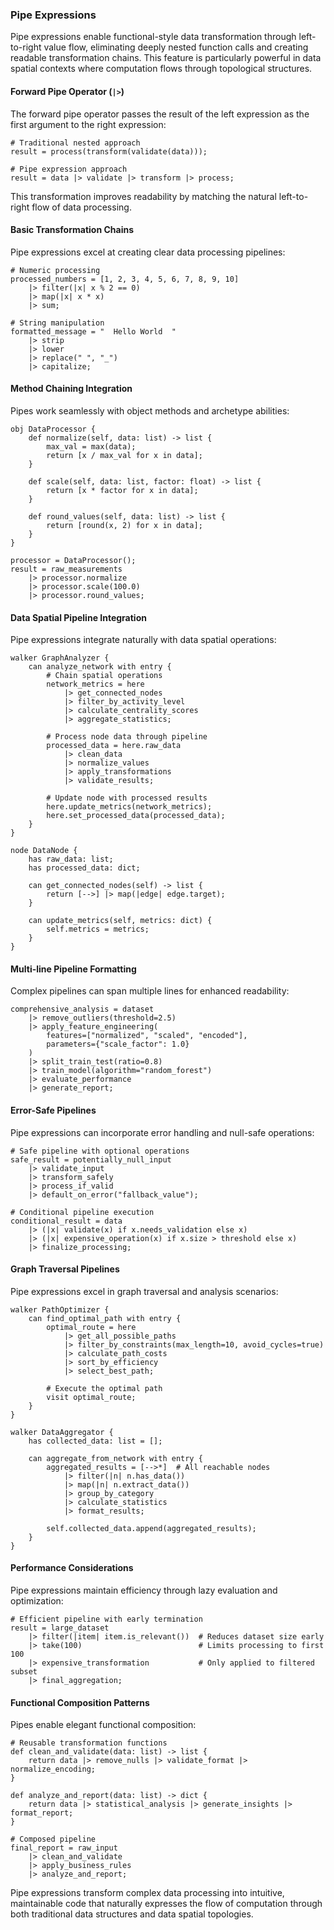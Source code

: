 ### Pipe Expressions

Pipe expressions enable functional-style data transformation through left-to-right value flow, eliminating deeply nested function calls and creating readable transformation chains. This feature is particularly powerful in data spatial contexts where computation flows through topological structures.

#### Forward Pipe Operator (`|>`)

The forward pipe operator passes the result of the left expression as the first argument to the right expression:

```jac
# Traditional nested approach
result = process(transform(validate(data)));

# Pipe expression approach
result = data |> validate |> transform |> process;
```

This transformation improves readability by matching the natural left-to-right flow of data processing.

#### Basic Transformation Chains

Pipe expressions excel at creating clear data processing pipelines:

```jac
# Numeric processing
processed_numbers = [1, 2, 3, 4, 5, 6, 7, 8, 9, 10]
    |> filter(|x| x % 2 == 0)
    |> map(|x| x * x)
    |> sum;

# String manipulation
formatted_message = "  Hello World  "
    |> strip
    |> lower
    |> replace(" ", "_")
    |> capitalize;
```

#### Method Chaining Integration

Pipes work seamlessly with object methods and archetype abilities:

```jac
obj DataProcessor {
    def normalize(self, data: list) -> list {
        max_val = max(data);
        return [x / max_val for x in data];
    }
    
    def scale(self, data: list, factor: float) -> list {
        return [x * factor for x in data];
    }
    
    def round_values(self, data: list) -> list {
        return [round(x, 2) for x in data];
    }
}

processor = DataProcessor();
result = raw_measurements
    |> processor.normalize
    |> processor.scale(100.0)
    |> processor.round_values;
```

#### Data Spatial Pipeline Integration

Pipe expressions integrate naturally with data spatial operations:

```jac
walker GraphAnalyzer {
    can analyze_network with entry {
        # Chain spatial operations
        network_metrics = here
            |> get_connected_nodes
            |> filter_by_activity_level
            |> calculate_centrality_scores
            |> aggregate_statistics;
        
        # Process node data through pipeline
        processed_data = here.raw_data
            |> clean_data
            |> normalize_values
            |> apply_transformations
            |> validate_results;
        
        # Update node with processed results
        here.update_metrics(network_metrics);
        here.set_processed_data(processed_data);
    }
}

node DataNode {
    has raw_data: list;
    has processed_data: dict;
    
    can get_connected_nodes(self) -> list {
        return [-->] |> map(|edge| edge.target);
    }
    
    can update_metrics(self, metrics: dict) {
        self.metrics = metrics;
    }
}
```

#### Multi-line Pipeline Formatting

Complex pipelines can span multiple lines for enhanced readability:

```jac
comprehensive_analysis = dataset
    |> remove_outliers(threshold=2.5)
    |> apply_feature_engineering(
        features=["normalized", "scaled", "encoded"],
        parameters={"scale_factor": 1.0}
    )
    |> split_train_test(ratio=0.8)
    |> train_model(algorithm="random_forest")
    |> evaluate_performance
    |> generate_report;
```

#### Error-Safe Pipelines

Pipe expressions can incorporate error handling and null-safe operations:

```jac
# Safe pipeline with optional operations
safe_result = potentially_null_input
    |> validate_input
    |> transform_safely
    |> process_if_valid
    |> default_on_error("fallback_value");

# Conditional pipeline execution
conditional_result = data
    |> (|x| validate(x) if x.needs_validation else x)
    |> (|x| expensive_operation(x) if x.size > threshold else x)
    |> finalize_processing;
```

#### Graph Traversal Pipelines

Pipe expressions excel in graph traversal and analysis scenarios:

```jac
walker PathOptimizer {
    can find_optimal_path with entry {
        optimal_route = here
            |> get_all_possible_paths
            |> filter_by_constraints(max_length=10, avoid_cycles=true)
            |> calculate_path_costs
            |> sort_by_efficiency
            |> select_best_path;
        
        # Execute the optimal path
        visit optimal_route;
    }
}

walker DataAggregator {
    has collected_data: list = [];
    
    can aggregate_from_network with entry {
        aggregated_results = [-->*]  # All reachable nodes
            |> filter(|n| n.has_data())
            |> map(|n| n.extract_data())
            |> group_by_category
            |> calculate_statistics
            |> format_results;
        
        self.collected_data.append(aggregated_results);
    }
}
```

#### Performance Considerations

Pipe expressions maintain efficiency through lazy evaluation and optimization:

```jac
# Efficient pipeline with early termination
result = large_dataset
    |> filter(|item| item.is_relevant())  # Reduces dataset size early
    |> take(100)                          # Limits processing to first 100
    |> expensive_transformation           # Only applied to filtered subset
    |> final_aggregation;
```

#### Functional Composition Patterns

Pipes enable elegant functional composition:

```jac
# Reusable transformation functions
def clean_and_validate(data: list) -> list {
    return data |> remove_nulls |> validate_format |> normalize_encoding;
}

def analyze_and_report(data: list) -> dict {
    return data |> statistical_analysis |> generate_insights |> format_report;
}

# Composed pipeline
final_report = raw_input
    |> clean_and_validate
    |> apply_business_rules
    |> analyze_and_report;
```

Pipe expressions transform complex data processing into intuitive, maintainable code that naturally expresses the flow of computation through both traditional data structures and data spatial topologies.
